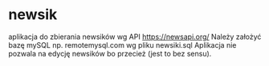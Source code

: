 # newsik
aplikacja do zbierania newsików wg API https://newsapi.org/
Należy założyć bazę mySQL np. remotemysql.com wg pliku newsiki.sql
Aplikacja nie pozwala na edycję newsików bo przecież (jest to bez sensu).
